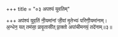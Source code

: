 +++
title = "०३ अपश्यं युवतिम्"

+++
अप॑श्यं युव॒तिं नी॒यमा॑नां जी॒वां मृ॒तेभ्यः॑ परिणी॒यमा॑नाम्।  
अ॒न्धेन॒ यत् तम॑सा॒ प्रावृ॒तासी॑त् प्रा॒क्तो अपा॑चीमनयं॒ तदे॑नाम्॥३॥  